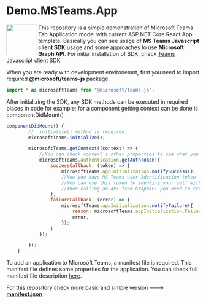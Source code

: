 # Demo.MSTeams.App
<img src="https://user-images.githubusercontent.com/4550197/117008179-1daf7300-acf3-11eb-8d1b-d860aeba274a.png" align="left" width="80px" />
 
This repository is a simple demonstration of Microsoft Teams Tab Application model with current ASP.NET Core React App template. Basically you can see usage of **MS Teams Javascript client SDK** usage and some approaches to use **Microsoft Graph API**. For initial installation of SDK, check [Teams Javascript client SDK](https://docs.microsoft.com/en-us/microsoftteams/platform/tabs/how-to/using-teams-client-sdk)


When you are ready with development environemnt, first you need to import required **@microsoft/teams-js** package. 

```javascript
import * as microsoftTeams from "@microsoft/teams-js";
```

After initializing the SDK, any SDK methods can be executed in required places in code for example; for a component getting context can be done is componentDidMount()

```javascript
componentDidMount() {
        // .initialize() method is required.
        microsoftTeams.initialize();

        microsoftTeams.getContext((context) => {
            //You can check context's other properties to see what you have
            microsoftTeams.authentication.getAuthToken({
                successCallback: (token) => {
                    microsoftTeams.appInitialization.notifySuccess();
                    //Now you have MS Teams user identification token
                    //You can use this token to identify your self within GraphAPI
                    //When calling an API from GraphAPI you need to create/have an authoraztion token for Graph API
                },
                failureCallback: (error) => {
                    microsoftTeams.appInitialization.notifyFailure({
                        reason: microsoftTeams.appInitialization.FailedReason.AuthFailed,
                        error,
                    });
                }
            });

        });
    }
```

To add an application to Microsoft Teams, a manifest file is required. This manifest file defines some properties for the application. You can check full manifest file description [here](https://docs.microsoft.com/en-us/microsoftteams/platform/resources/schema/manifest-schema).

For this repository check more basic and simple version ---> **[manifest.json](https://github.com/ardacetinkaya/Demo.MSTeams.App/blob/main/Manifest/manifest.json)**

